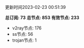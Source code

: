 更新时间2023-02-23 00:51:39

**总订阅: 73**
**总节点: 853**
**有效节点: 233**
- v2ray节点: 176
- ss节点: 56
- trojan节点: 1
